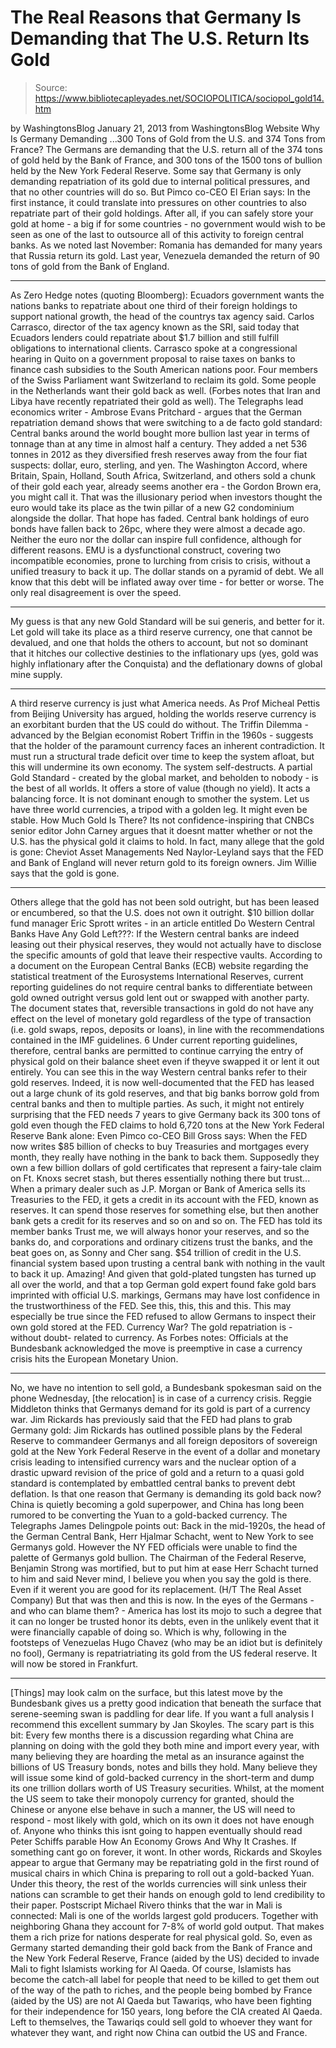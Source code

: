 # The Real Reasons that Germany Is Demanding that The U.S. Return Its Gold

> Source: https://www.bibliotecapleyades.net/SOCIOPOLITICA/sociopol_gold14.htm

by WashingtonsBlog
January 21, 2013
from
WashingtonsBlog Website
Why Is Germany Demanding
...300 Tons of
Gold from the U.S. and 374 Tons from France?
The Germans are demanding that the U.S. return
all of the 374 tons of gold held by the Bank of France, and 300 tons of the
1500 tons of bullion held by the New York Federal Reserve.
Some say that Germany is only demanding
repatriation of its gold due to internal political pressures, and that no
other countries will do so.
But Pimco co-CEO El Erian
says:
In the first instance, it could translate
into pressures on other countries to also repatriate part of their gold
holdings.
After all, if you can safely store your gold
at home - a big if for some countries - no government would wish to be
seen as one of the last to outsource all of this activity to foreign
central banks.
As we
noted last November:
Romania has
demanded for many years that Russia return its gold.
Last year, Venezuela
demanded the return of 90 tons of gold from the Bank of England.
***
As Zero Hedge
notes (quoting Bloomberg):
Ecuadors government wants the nations banks to repatriate about
one third of their foreign holdings to support national growth, the
head of the countrys tax agency said.
Carlos Carrasco, director of the tax
agency known as the SRI, said today that Ecuadors
lenders could repatriate about $1.7 billion and still fulfill
obligations to international clients.
Carrasco spoke at a
congressional hearing in Quito on a government proposal to raise
taxes on banks to finance cash subsidies to the South American
nations poor.
Four members of the Swiss Parliament
want Switzerland to reclaim its gold.
Some people in the Netherlands
want their gold back as well.
(Forbes
notes that Iran and Libya have recently repatriated their gold as well).
The Telegraphs lead economics writer -
Ambrose Evans Pritchard - argues that the German repatriation demand
shows that were switching to a
de facto gold standard:
Central banks around the world bought more
bullion last year in terms of tonnage than at any time in almost half a
century.
They added a net 536 tonnes in 2012 as they
diversified fresh reserves away from the four fiat suspects: dollar,
euro, sterling, and yen.
The Washington Accord, where Britain, Spain,
Holland, South Africa, Switzerland, and others sold a chunk of their
gold each year, already seems another era - the Gordon Brown era, you
might call it.
That was the illusionary period when
investors thought the euro would take its place as the twin pillar of a
new G2 condominium alongside the dollar. That hope has faded. Central
bank holdings of euro bonds have fallen back to 26pc, where they were
almost a decade ago.
Neither the euro nor the dollar can inspire
full confidence, although for different reasons. EMU is a dysfunctional
construct, covering two incompatible economies, prone to lurching from
crisis to crisis, without a unified treasury to back it up. The dollar
stands on a pyramid of debt.
We all know that this debt will be inflated
away over time - for better or worse. The only real disagreement is over
the speed.
***
My guess is that any new Gold Standard will
be sui generis, and better for it.
Let gold will take its place as a
third reserve currency, one that cannot be devalued, and one that holds
the others to account, but not so dominant that it hitches our
collective destinies to the inflationary ups (yes, gold was highly
inflationary after the Conquista) and the deflationary downs of global
mine supply.
***
A third reserve currency is just what
America needs.
As Prof Micheal Pettis from Beijing University has
argued, holding the worlds reserve currency is an exorbitant burden
that the US could do without.
The Triffin Dilemma - advanced by the
Belgian economist Robert Triffin in the 1960s - suggests that the holder
of the paramount currency faces an inherent contradiction. It must run a
structural trade deficit over time to keep the system afloat, but this
will undermine its own economy. The system self-destructs.
A partial Gold Standard - created by the
global market, and beholden to nobody - is the best of all worlds. It
offers a store of value (though no yield). It acts a balancing force. It
is not dominant enough to smother the system.
Let us have three world currencies, a tripod
with a golden leg. It might even be stable.
How Much Gold Is There?
Its not confidence-inspiring that CNBCs senior
editor John Carney argues that
it doesnt matter whether or not the U.S. has the physical gold it
claims to hold.
In fact, many allege that
the gold is gone:
Cheviot Asset Managements Ned
Naylor-Leyland says that the FED and Bank of England will
never return gold to its foreign owners.
Jim Willie
says that the gold is gone.
***
Others allege that the gold has not been
sold outright, but has been leased or encumbered, so that the U.S. does
not own it outright.
$10 billion dollar fund manager Eric Sprott
writes - in an article entitled Do
Western Central Banks Have Any Gold Left???:
If the Western central banks are indeed
leasing out their physical reserves, they would not actually have to
disclose the specific amounts of gold that leave their respective
vaults.
According to a document on the European
Central Banks (ECB) website regarding the statistical treatment of
the Eurosystems International Reserves, current reporting
guidelines do not require central banks to differentiate between
gold owned outright versus gold lent out or swapped with another
party.
The document states that, reversible
transactions in gold do not have any effect on the level of monetary
gold regardless of the type of transaction (i.e. gold
swaps, repos, deposits
or loans), in line with the recommendations contained in the IMF
guidelines.
6
Under current reporting guidelines,
therefore, central banks are permitted to continue carrying the
entry of physical gold on their balance sheet even if theyve
swapped it or lent it out entirely. You can see this in the way
Western central banks refer to their gold reserves.
Indeed, it is now well-documented that
the FED has leased out a large chunk of its gold reserves, and that big
banks
borrow gold from central banks and then to multiple parties.
As such, it might not entirely surprising that
the
FED needs 7 years to give Germany back its 300 tons of gold
even
though the FED claims to
hold 6,720 tons at the New York Federal Reserve Bank alone:
Even Pimco co-CEO Bill Gross
says:
When the FED now writes $85 billion of checks to buy Treasuries and mortgages every month, they really have
nothing in the bank to back them.
Supposedly they own a few billion dollars of gold certificates that
represent a fairy-tale claim on Ft. Knoxs secret stash, but theres
essentially nothing there but trust...
When a primary dealer such as J.P.
Morgan or Bank of America sells its Treasuries to the FED, it gets a
credit in its account with the FED, known as reserves. It can spend
those reserves for something else, but then another bank gets a credit
for its reserves and so on and so on.
The FED has told its member banks
Trust me, we will always honor your reserves, and so the banks do, and
corporations and ordinary citizens trust the banks, and the beat goes
on, as Sonny and Cher sang.
$54 trillion of credit in the U.S. financial system based
upon trusting a central bank with nothing in the vault to back it up.
Amazing!
And given that gold-plated tungsten has turned
up all over the world, and that a top German gold expert found fake gold
bars imprinted with official U.S. markings, Germans may have lost confidence
in the trustworthiness of the FED. See
this,
this,
this and
this.
This may especially be true since the FED
refused to allow Germans to inspect their own gold stored at the FED.
Currency War?
The gold repatriation is - without doubt-
related to currency.
As Forbes
notes:
Officials at the Bundesbank
acknowledged
the move is preemptive in case a currency crisis hits the European
Monetary Union.
***
No, we have no intention to sell gold, a
Bundesbank spokesman said on the phone Wednesday, [the relocation] is
in case of a currency crisis.
Reggie Middleton thinks that
Germanys demand for its gold is part of a currency war.
Jim Rickards has previously
said that the FED had plans to grab Germany gold:
Jim Rickards has outlined possible plans by
the Federal Reserve to commandeer Germanys and all foreign depositors
of sovereign gold at the New York Federal Reserve in the event of a
dollar and monetary crisis leading to intensified currency wars and
the nuclear option of a drastic upward revision of the price of gold
and a return to a quasi gold standard is contemplated by embattled
central banks to prevent debt deflation.
Is that one reason that Germany is demanding its
gold back now?
China is quietly becoming a
gold superpower, and China has long been rumored to be
converting the Yuan to a gold-backed currency.
The Telegraphs James Delingpole
points out:
Back in the mid-1920s, the head of the
German Central Bank, Herr Hjalmar Schacht, went to New York to see
Germanys gold. However the NY FED officials were unable to find the
palette of Germanys gold bullion.
The Chairman of the Federal Reserve,
Benjamin Strong was mortified, but to put him at ease Herr Schacht
turned to him and said Never mind, I believe you when you say the gold is there. Even if it werent you are good for its
replacement.
(H/T
The Real Asset Company)
But that was then and this is now. In the
eyes of the Germans - and who can blame them? - America has lost its
mojo to such a degree that it can no longer be trusted honor its debts,
even in the unlikely event that it were financially capable of doing so.
Which is why, following in the footsteps of
Venezuelas Hugo Chavez (who may be an idiot but is definitely no fool),
Germany is repatriatriating its gold from the US federal reserve. It
will now be stored in Frankfurt.
***
[Things] may look calm on the surface, but
this latest move by the Bundesbank gives us a pretty good indication
that beneath the surface that serene-seeming swan is paddling for dear
life.
If you want a full analysis I recommend
this excellent summary by Jan Skoyles.
The scary part is this bit:
Every few months there is a discussion
regarding what China are planning on doing with the gold they both
mine and import every year, with many believing they are hoarding
the metal as an insurance against the billions of US Treasury bonds,
notes and bills they hold.
Many believe they will issue some kind
of gold-backed currency in the short-term and dump its one trillion
dollars worth of US Treasury securities.
Whilst, at the moment the
US seem to take their monopoly currency for granted, should the
Chinese or anyone else behave in such a manner, the US will need to
respond - most likely with gold, which on its own it does not have
enough of.
Anyone who thinks this isnt going to happen
eventually should read Peter Schiffs parable
How An Economy Grows And Why It Crashes. If something cant go on
forever, it wont.
In other words, Rickards and Skoyles appear to
argue that Germany may be repatriating gold in the first round of musical
chairs in which China is preparing to roll out a gold-backed Yuan.
Under this theory, the rest of the worlds
currencies will sink unless their nations can scramble to get their hands
on enough gold to lend credibility to their paper.
Postscript
Michael Rivero
thinks that the war in Mali is connected:
Mali is one of the worlds largest gold
producers. Together with neighboring Ghana they account for 7-8% of
world gold output. That makes them a rich prize for nations desperate
for real physical gold.
So, even as Germany started demanding their
gold back from the Bank of France and the New York Federal Reserve,
France (aided by the US) decided to invade Mali to fight Islamists
working for Al Qaeda.
Of course, Islamists has become the
catch-all label for people that need to be killed to get them out of the
way of the path to riches, and the people being bombed by France (aided
by the US) are not Al Qaeda but Tawariqs, who have been fighting for
their independence for 150 years, long before the CIA created Al
Qaeda.
Left to themselves, the Tawariqs could sell
gold to whoever they want for whatever they want, and right now China
can outbid the US and France.
